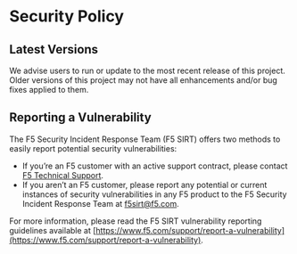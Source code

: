 # Security Policy

## Latest Versions

We advise users to run or update to the most recent release of this project. Older versions of this project may not have all enhancements and/or bug fixes applied to them.

## Reporting a Vulnerability

The F5 Security Incident Response Team (F5 SIRT) offers two methods to easily report potential security vulnerabilities:

- If you’re an F5 customer with an active support contract, please contact [F5 Technical Support](https://www.f5.com/support).
- If you aren’t an F5 customer, please report any potential or current instances of security vulnerabilities in any F5 product to the F5 Security Incident Response Team at <f5sirt@f5.com>.

For more information, please read the F5 SIRT vulnerability reporting guidelines available at [https://www.f5.com/support/report-a-vulnerability](https://www.f5.com/support/report-a-vulnerability).
